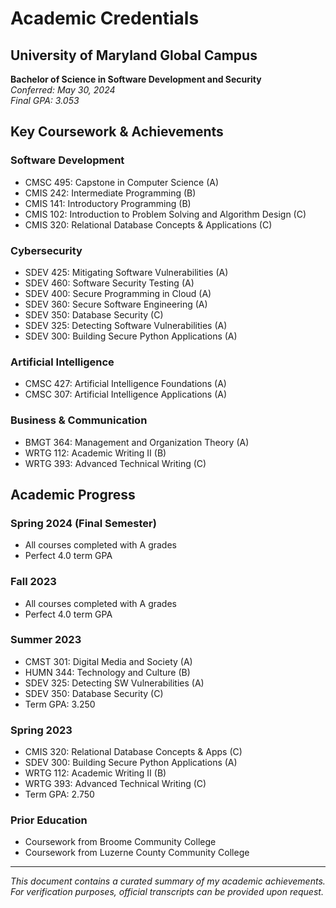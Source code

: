 # Academic Credentials

## University of Maryland Global Campus
**Bachelor of Science in Software Development and Security**  
*Conferred: May 30, 2024*  
*Final GPA: 3.053* 

## Key Coursework & Achievements

### Software Development
- CMSC 495: Capstone in Computer Science (A)
- CMIS 242: Intermediate Programming (B)
- CMIS 141: Introductory Programming (B)
- CMIS 102: Introduction to Problem Solving and Algorithm Design (C)
- CMIS 320: Relational Database Concepts & Applications (C)

### Cybersecurity
- SDEV 425: Mitigating Software Vulnerabilities (A)
- SDEV 460: Software Security Testing (A)
- SDEV 400: Secure Programming in Cloud (A)
- SDEV 360: Secure Software Engineering (A)
- SDEV 350: Database Security (C)
- SDEV 325: Detecting Software Vulnerabilities (A)
- SDEV 300: Building Secure Python Applications (A)

### Artificial Intelligence
- CMSC 427: Artificial Intelligence Foundations (A)
- CMSC 307: Artificial Intelligence Applications (A)

### Business & Communication
- BMGT 364: Management and Organization Theory (A)
- WRTG 112: Academic Writing II (B)
- WRTG 393: Advanced Technical Writing (C)

## Academic Progress

### Spring 2024 (Final Semester)
- All courses completed with A grades
- Perfect 4.0 term GPA

### Fall 2023
- All courses completed with A grades
- Perfect 4.0 term GPA

### Summer 2023
- CMST 301: Digital Media and Society (A)
- HUMN 344: Technology and Culture (B)
- SDEV 325: Detecting SW Vulnerabilities (A)
- SDEV 350: Database Security (C)
- Term GPA: 3.250

### Spring 2023
- CMIS 320: Relational Database Concepts & Apps (C)
- SDEV 300: Building Secure Python Applications (A)
- WRTG 112: Academic Writing II (B)
- WRTG 393: Advanced Technical Writing (C)
- Term GPA: 2.750

### Prior Education
- Coursework from Broome Community College
- Coursework from Luzerne County Community College

---

*This document contains a curated summary of my academic achievements. For verification purposes, official transcripts can be provided upon request.*

